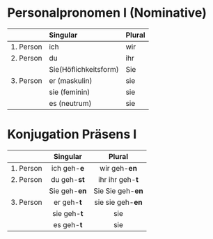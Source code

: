 # Personalpronomen I (Nominative)

|               | Singular              | Plural|
| ------------- |:----------------------| :-----|
| 1. Person     | ich                   | wir   |
| 2. Person     | du                    | ihr   |
|               | Sie(Höflichkeitsform) | Sie   |
| 3. Person     | er (maskulin)         | sie   |
|               | sie (feminin)         | sie   |
|               | es (neutrum)          | sie   |

# Konjugation Präsens I

|               | Singular       | Plural             |
| ------------- |:--------------:| :-----------------:|
| 1. Person     | ich geh-**e**  | wir geh-**en**     |
| 2. Person     | du geh-**st**  | ihr ihr geh-**t**  |
|               | Sie geh-**en** | Sie Sie geh-**en** |
| 3. Person     | er geh-**t**   | sie sie geh-**en** |
|               | sie geh-**t**  | sie                |
|               | es geh-**t**   | sie                |

